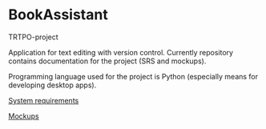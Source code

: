 # BookAssistant

TRTPO-project

Application for text editing with version control.
Currently repository contains documentation for the project (SRS and mockups).

Programming language used for the project is Python (especially means for developing desktop apps).

[System requirements](https://github.com/TheStrudel/BookAssistant/blob/master/Documents/Requirements/SRS.md)

[Mockups](https://github.com/TheStrudel/BookAssistant/tree/master/Documents/Mockups)
